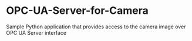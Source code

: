 # OPC-UA-Server-for-Camera
Sample Python application that provides access to the camera image over OPC UA Server interface
